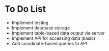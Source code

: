 # To Do List

* Implement testing
* Implement database storage
* Implement table-based data output via server
* Implement API for accessing data (basic)
* Add coordinate-based queries to API